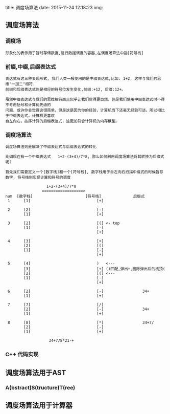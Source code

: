 title: 调度场算法
date: 2015-11-24 12:18:23
img:

## 调度场算法
### 调度场

	形象化的表示用于暂时存储数据,进行数据调度的容器,在调度场算法中指[符号栈]

### 前缀,中缀,后缀表达式

	表达式有这三种表现形式, 我们人类一般使用的是中缀表达式,比如: 1+2, 这样与我们的思维"一加二"相符.
	前缀和后缀表达式则是相应的符号位发生变化,前缀:+12, 后缀:12+。

	虽然中缀表达式与我们的思维相符而且似乎让我们觉得更自然，但是我们使用中缀表达式时不得不考虑括号和计算优先级的
	问题，或许你会觉得这很简单，但是这是因为你的经验，计算机当下还毫无经验可谈。所以相比于中缀表达式，计算机更喜欢
	自左向右，按序计算的后缀表达式，这更加符合计算机的内存模型。

### 调度场算法

	调度场算法则是解决了中缀表达式与后缀表达式的转化

	比如现在有一个中缀表达式   1+2-(3+4)/7*8, 那么如何利用调度场算法将其转换为后缀式呢?

	首先我们需要定义一个[数字栈]和一个[符号栈], 数字栈用于自左向右扫描中缀式的时候暂存数字, 符号栈则实现计算和符号的调度

					  1+2-(3+4)/7*8
					==================>
	num	 [数字栈]						 [符号栈]				后缀式
	 1		[1]								[+]

	 2		[2]								[-]
			[1]								[+]

	 3		[2]								[(] <- top
			[1]								[-]
											[+]

	 4		[3]								[+]
			[2]								[(]
			[1]								[-]
											[+]

	 5		[4]								)   <---
			[3]								[+]	()匹配,弹出+,删除弹出后的栈顶(
			[2]								[(] <---
			[1]								[-]
											[+]

	 6		[2]								[-]					34+
			[1]								[+]

	 7		[7]								[/]
			[2]								[-]					34+
			[1]								[+]

	 8		[8]								[*]		  			34+7/
			[2]								[-]
			[1]								[+]

					   34+7/8*21-+

### C++ 代码实现


## 调度场算法用于AST
### A(bstract)S(tructure)T(ree)


## 调度场算法用于计算器
